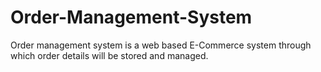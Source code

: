 # Order-Management-System
Order management system is a web based E-Commerce system through which order details will be stored and managed.
